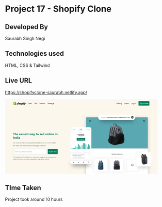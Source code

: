 # Project 17 - Shopify Clone

## Developed By  
Saurabh Singh Negi

## Technologies used  
HTML, CSS & Tailwind

## Live URL
https://shopifyclone-saurabh.netlify.app/

![image](./final_look.png) 

## TIme Taken

Project took around 10 hours
